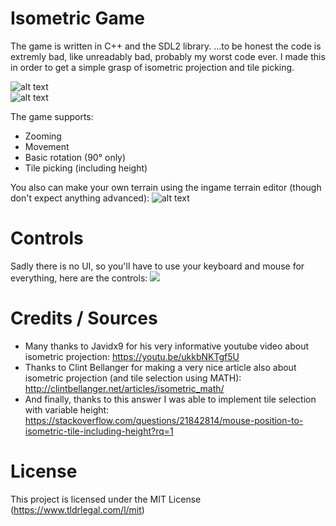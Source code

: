 # Isometric Game
  The game is written in C++ and the SDL2 library.
  ...to be honest the code is extremly bad, like unreadably bad, probably my worst code ever.
  I made this in order to get a simple grasp of isometric projection and tile picking.
  
  ![alt text](https://i.imgur.com/AITu3QD.png)  
  ![alt text](https://i.imgur.com/kqejPFk.png)    
  
  The game supports:
   - Zooming
   - Movement
   - Basic rotation (90° only)
   - Tile picking (including height)
  
  You also can make your own terrain using the ingame terrain editor (though don't expect anything advanced):
    ![alt text](https://i.imgur.com/SkyX5nL.png)
    
# Controls
  Sadly there is no UI, so you'll have to use your keyboard and mouse for everything, here are the controls:
  ![](https://i.imgur.com/uG97NPs.png)
  
# Credits / Sources
  - Many thanks to Javidx9 for his very informative youtube video about isometric projection: https://youtu.be/ukkbNKTgf5U
  - Thanks to Clint Bellanger for making a very nice article also about isometric projection (and tile selection using MATH): http://clintbellanger.net/articles/isometric_math/
  - And finally, thanks to this answer I was able to implement tile selection with variable height: https://stackoverflow.com/questions/21842814/mouse-position-to-isometric-tile-including-height?rq=1

# License
  This project is licensed under the MIT License (https://www.tldrlegal.com/l/mit)
